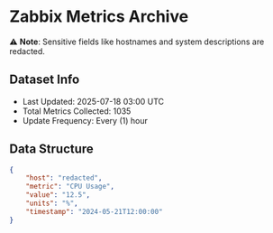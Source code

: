 # Zabbix Metrics Archive

⚠️ **Note**: Sensitive fields like hostnames and system descriptions are redacted.

## Dataset Info
- Last Updated: 2025-07-18 03:00 UTC
- Total Metrics Collected: 1035
- Update Frequency: Every (1) hour

## Data Structure
```json
{
    "host": "redacted",
    "metric": "CPU Usage",
    "value": "12.5",
    "units": "%",
    "timestamp": "2024-05-21T12:00:00"
}
```
